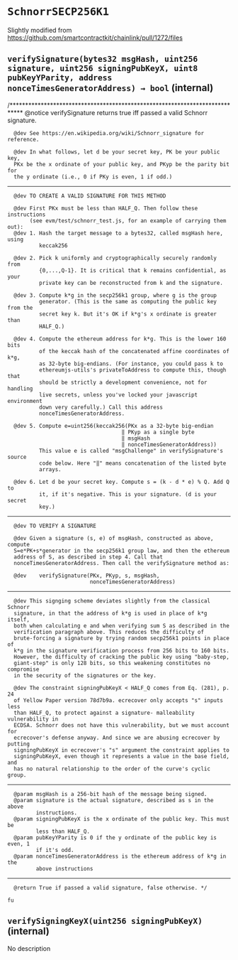 # `SchnorrSECP256K1`

Slightly modified from <https://github.com/smartcontractkit/chainlink/pull/1272/files>

## `verifySignature(bytes32 msgHash, uint256 signature, uint256 signingPubKeyX, uint8 pubKeyYParity, address nonceTimesGeneratorAddress) → bool` (internal)

/****************************************************************************
      @notice verifySignature returns true iff passed a valid Schnorr signature.

      @dev See https://en.wikipedia.org/wiki/Schnorr_signature for reference.

      @dev In what follows, let d be your secret key, PK be your public key,
      PKx be the x ordinate of your public key, and PKyp be the parity bit for
      the y ordinate (i.e., 0 if PKy is even, 1 if odd.)
*************************************************************************
      @dev TO CREATE A VALID SIGNATURE FOR THIS METHOD

      @dev First PKx must be less than HALF_Q. Then follow these instructions
           (see evm/test/schnorr_test.js, for an example of carrying them out):
      @dev 1. Hash the target message to a bytes32, called msgHash here, using
              keccak256

      @dev 2. Pick k uniformly and cryptographically securely randomly from
              {0,...,Q-1}. It is critical that k remains confidential, as your
              private key can be reconstructed from k and the signature.

      @dev 3. Compute k*g in the secp256k1 group, where g is the group
              generator. (This is the same as computing the public key from the
              secret key k. But it's OK if k*g's x ordinate is greater than
              HALF_Q.)

      @dev 4. Compute the ethereum address for k*g. This is the lower 160 bits
              of the keccak hash of the concatenated affine coordinates of k*g,
              as 32-byte big-endians. (For instance, you could pass k to
              ethereumjs-utils's privateToAddress to compute this, though that
              should be strictly a development convenience, not for handling
              live secrets, unless you've locked your javascript environment
              down very carefully.) Call this address
              nonceTimesGeneratorAddress.

      @dev 5. Compute e=uint256(keccak256(PKx as a 32-byte big-endian
                                        ‖ PKyp as a single byte
                                        ‖ msgHash
                                        ‖ nonceTimesGeneratorAddress))
              This value e is called "msgChallenge" in verifySignature's source
              code below. Here "‖" means concatenation of the listed byte
              arrays.

      @dev 6. Let d be your secret key. Compute s = (k - d * e) % Q. Add Q to
              it, if it's negative. This is your signature. (d is your secret
              key.)
*************************************************************************
      @dev TO VERIFY A SIGNATURE

      @dev Given a signature (s, e) of msgHash, constructed as above, compute
      S=e*PK+s*generator in the secp256k1 group law, and then the ethereum
      address of S, as described in step 4. Call that
      nonceTimesGeneratorAddress. Then call the verifySignature method as:

      @dev    verifySignature(PKx, PKyp, s, msgHash,
                              nonceTimesGeneratorAddress)
*************************************************************************
      @dev This signging scheme deviates slightly from the classical Schnorr
      signature, in that the address of k*g is used in place of k*g itself,
      both when calculating e and when verifying sum S as described in the
      verification paragraph above. This reduces the difficulty of
      brute-forcing a signature by trying random secp256k1 points in place of
      k*g in the signature verification process from 256 bits to 160 bits.
      However, the difficulty of cracking the public key using "baby-step,
      giant-step" is only 128 bits, so this weakening constitutes no compromise
      in the security of the signatures or the key.

      @dev The constraint signingPubKeyX < HALF_Q comes from Eq. (281), p. 24
      of Yellow Paper version 78d7b9a. ecrecover only accepts "s" inputs less
      than HALF_Q, to protect against a signature- malleability vulnerability in
      ECDSA. Schnorr does not have this vulnerability, but we must account for
      ecrecover's defense anyway. And since we are abusing ecrecover by putting
      signingPubKeyX in ecrecover's "s" argument the constraint applies to
      signingPubKeyX, even though it represents a value in the base field, and
      has no natural relationship to the order of the curve's cyclic group.
*************************************************************************
      @param msgHash is a 256-bit hash of the message being signed.
      @param signature is the actual signature, described as s in the above
             instructions.
      @param signingPubKeyX is the x ordinate of the public key. This must be
             less than HALF_Q.
      @param pubKeyYParity is 0 if the y ordinate of the public key is even, 1
             if it's odd.
      @param nonceTimesGeneratorAddress is the ethereum address of k*g in the
             above instructions
*************************************************************************
      @return True if passed a valid signature, false otherwise. */

    fu

## `verifySigningKeyX(uint256 signingPubKeyX)` (internal)

No description
